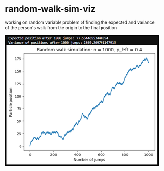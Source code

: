 # random-walk-sim-viz
working on random variable problem of finding the expected and variance of the person's walk from the origin to the final position
<br></br>
![Alt Text](https://github.com/kaneeshk24/random-walk-sim-viz/blob/main/graph3.PNG)
